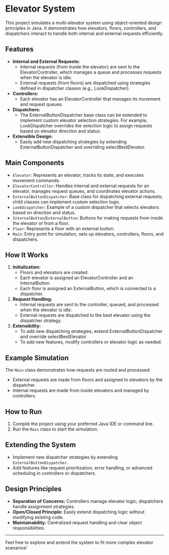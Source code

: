 # Elevator System

This project simulates a multi-elevator system using object-oriented design principles in Java. It demonstrates how elevators, floors, controllers, and dispatchers interact to handle both internal and external requests efficiently.

## Features
- **Internal and External Requests:**
  - Internal requests (from inside the elevator) are sent to the ElevatorController, which manages a queue and processes requests when the elevator is idle.
  - External requests (from floors) are dispatched using strategies defined in dispatcher classes (e.g., LookDispatcher).
- **Controllers:**
  - Each elevator has an ElevatorController that manages its movement and request queues.
- **Dispatchers:**
  - The ExternalButtonDispatcher base class can be extended to implement custom elevator selection strategies. For example, LookDispatcher overrides the selection logic to assign requests based on elevator direction and status.
- **Extensible Design:**
  - Easily add new dispatching strategies by extending ExternalButtonDispatcher and overriding selectBestElevator.

## Main Components
- `Elevator`: Represents an elevator, tracks its state, and executes movement commands.
- `ElevatorController`: Handles internal and external requests for an elevator, manages request queues, and coordinates elevator actions.
- `ExternalButtonDispatcher`: Base class for dispatching external requests; child classes can implement custom selection logic.
- `LookDispatcher`: Example of a custom dispatcher that selects elevators based on direction and status.
- `InternalButton`/`ExternalButton`: Buttons for making requests from inside the elevator or from a floor.
- `Floor`: Represents a floor with an external button.
- `Main`: Entry point for simulation, sets up elevators, controllers, floors, and dispatchers.

## How It Works
1. **Initialization:**
   - Floors and elevators are created.
   - Each elevator is assigned an ElevatorController and an InternalButton.
   - Each floor is assigned an ExternalButton, which is connected to a dispatcher.
2. **Request Handling:**
   - Internal requests are sent to the controller, queued, and processed when the elevator is idle.
   - External requests are dispatched to the best elevator using the dispatcher strategy.
3. **Extensibility:**
   - To add new dispatching strategies, extend ExternalButtonDispatcher and override selectBestElevator.
   - To add new features, modify controllers or elevator logic as needed.

## Example Simulation
The `Main` class demonstrates how requests are routed and processed:
- External requests are made from floors and assigned to elevators by the dispatcher.
- Internal requests are made from inside elevators and managed by controllers.

## How to Run
1. Compile the project using your preferred Java IDE or command line.
2. Run the `Main` class to start the simulation.

## Extending the System
- Implement new dispatcher strategies by extending `ExternalButtonDispatcher`.
- Add features like request prioritization, error handling, or advanced scheduling in controllers or dispatchers.

## Design Principles
- **Separation of Concerns:** Controllers manage elevator logic; dispatchers handle assignment strategies.
- **Open/Closed Principle:** Easily extend dispatching logic without modifying existing code.
- **Maintainability:** Centralized request handling and clear object responsibilities.

---
Feel free to explore and extend the system to fit more complex elevator scenarios!
